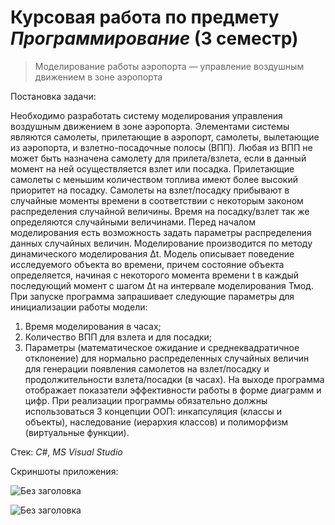 # Курсовая работа по предмету _Программирование_ (3 семестр)

>Моделирование работы аэропорта — управление воздушным движением в зоне аэропорта

Постановка задачи:

Необходимо разработать систему моделирования управления воздушным движением в зоне аэропорта. Элементами системы являются самолеты, прилетающие в аэропорт, самолеты, вылетающие из аэропорта, и взлетно-посадочные полосы (ВПП). Любая из ВПП не может быть назначена самолету для прилета/взлета, если в данный момент на ней осуществляется взлет или посадка. Прилетающие самолеты с меньшим количеством топлива имеют более высокий приоритет на посадку.
Самолеты на взлет/посадку прибывают в случайные моменты времени в соответствии с некоторым законом распределения случайной величины. Время на посадку/взлет так же определяются случайными величинами. Перед началом моделирования есть возможность задать параметры распределения данных случайных величин.
Моделирование производится по методу динамического моделирования Δt. Модель описывает поведение исследуемого объекта во времени, причем состояние объекта определяется, начиная с некоторого момента времени t в каждый последующий момент с шагом Δt на интервале моделирования Тмод.
При запуске программа запрашивает следующие параметры для инициализации работы модели:
1.	Время моделирования в часах;
2.	Количество ВПП для взлета и для посадки;
3.	Параметры (математическое ожидание и среднеквадратичное отклонение) для нормально распределенных случайных величин для генерации появления самолетов на взлет/посадку и продолжительности взлета/посадки (в часах).
На выходе программа отображает показатели эффективности работы в форме диаграмм и цифр.
При реализации программы обязательно должны использоваться 3 концепции ООП: инкапсуляция (классы и объекты), наследование (иерархия классов) и полиморфизм (виртуальные функции).

Стек: _C#_, _MS Visual Studio_

Скриншоты приложения:

![Без заголовка](https://github.com/maximkhafaev/Course-work-Programming/assets/133359009/2880138c-f260-4c5b-b856-a5be8506f87c)

![Без заголовка](https://github.com/maximkhafaev/Course-work-Programming/assets/133359009/c3e721aa-e1d0-41dd-bca4-14ee7b9d2f52)

